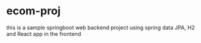 # ecom-proj

this is a sample springboot web backend project using spring data JPA, H2 and React app in the frontend
